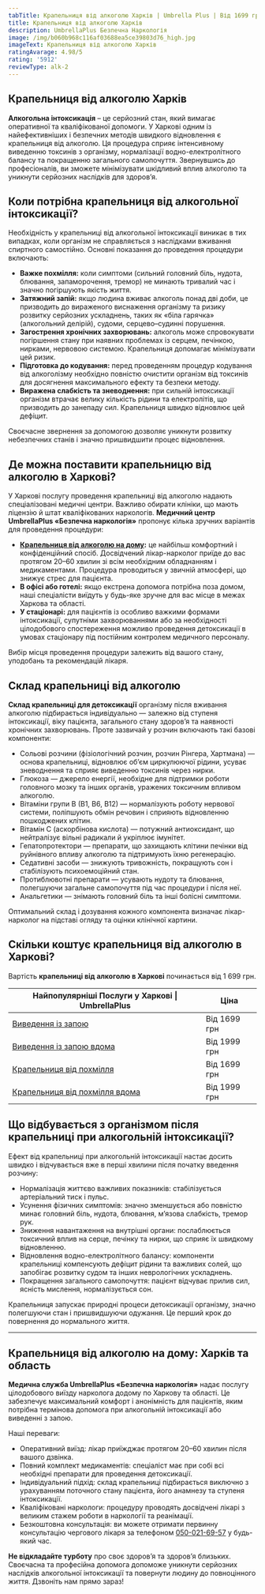 ```yaml
---
tabTitle: Крапельниця від алкоголю Харків | Umbrella Plus | Від 1699 грн
title: Крапельниця від алкоголю Харків
description: UmbrellaPlus Безпечна Наркологія
image: /img/b060b968c116af03688ea5ce39803d76_high.jpg
imageText: Крапельниця від алкоголю Харків
ratingAvarage: 4.98/5
rating: '5912'
reviewType: alk-2
---
```


## Крапельниця від алкоголю Харків

**Алкогольна інтоксикація** – це серйозний стан, який вимагає оперативної та кваліфікованої допомоги. У Харкові одним із найефективніших і безпечних методів швидкого відновлення є крапельниця від алкоголю. Ця процедура сприяє інтенсивному виведенню токсинів з організму, нормалізації водно-електролітного балансу та покращенню загального самопочуття. Звернувшись до професіоналів, ви зможете мінімізувати шкідливий вплив алкоголю та уникнути серйозних наслідків для здоров’я.

## Коли потрібна крапельниця від алкогольної інтоксикації?

Необхідність у крапельниці від алкогольної інтоксикації виникає в тих випадках, коли організм не справляється з наслідками вживання спиртного самостійно. Основні показання до проведення процедури включають:

* **Важке похмілля:** коли симптоми (сильний головний біль, нудота, блювання, запаморочення, тремор) не минають тривалий час і значно погіршують якість життя.
* **Затяжний запій:** якщо людина вживає алкоголь понад дві доби, це призводить до вираженого виснаження організму та ризику розвитку серйозних ускладнень, таких як «біла гарячка» (алкогольний делірій), судоми, серцево–судинні порушення.
* **Загострення хронічних захворювань:** алкоголь може спровокувати погіршення стану при наявних проблемах із серцем, печінкою, нирками, нервовою системою. Крапельниця допомагає мінімізувати цей ризик.
* **Підготовка до кодування:** перед проведенням процедур кодування від алкоголізму необхідно повністю очистити організм від токсинів для досягнення максимального ефекту та безпеки методу.
* **Виражена слабкість та зневоднення:** при сильній інтоксикації організм втрачає велику кількість рідини та електролітів, що призводить до занепаду сил. Крапельниця швидко відновлює цей дефіцит.

Своєчасне звернення за допомогою дозволяє уникнути розвитку небезпечних станів і значно пришвидшити процес відновлення.

## Де можна поставити крапельницю від алкоголю в Харкові?

У Харкові послугу проведення крапельниці від алкоголю надають спеціалізовані медичні центри. Важливо обирати клініки, що мають ліцензію й штат кваліфікованих наркологів. **Медичний центр UmbrellaPlus «Безпечна наркологія»** пропонує кілька зручних варіантів для проведення процедури:

* **[Крапельниця від алкоголю на дому](https://umbrella-plus.com.ua/uk/kharkiv/kapelnica_ot_alkogola_na_domy_kharkiv_ua/):** це найбільш комфортний і конфіденційний спосіб. Досвідчений лікар-нарколог приїде до вас протягом 20–60 хвилин зі всім необхідним обладнанням і медикаментами. Процедура проводиться у звичній атмосфері, що знижує стрес для пацієнта.
* **В офісі або готелі:** якщо екстрена допомога потрібна поза домом, наші спеціалісти виїдуть у будь-яке зручне для вас місце в межах Харкова та області.
* **У стаціонарі:** для пацієнтів із особливо важкими формами інтоксикації, супутніми захворюваннями або за необхідності цілодобового спостереження можливо проведення детоксикації в умовах стаціонару під постійним контролем медичного персоналу.

Вибір місця проведення процедури залежить від вашого стану, уподобань та рекомендацій лікаря.

## Склад крапельниці від алкоголю

**Склад крапельниці для детоксикації** організму після вживання алкоголю підбирається індивідуально — залежно від ступеня інтоксикації, віку пацієнта, загального стану здоров’я та наявності хронічних захворювань. Проте зазвичай у розчин включають такі базові компоненти:

* Сольові розчини (фізіологічний розчин, розчин Рінгера, Хартмана) — основа крапельниці, відновлює об’єм циркулюючої рідини, усуває зневоднення та сприяє виведенню токсинів через нирки.
* Глюкоза — джерело енергії, необхідне для підтримки роботи головного мозку та інших органів, уражених токсичним впливом алкоголю.
* Вітаміни групи B (B1, B6, B12) — нормалізують роботу нервової системи, поліпшують обмін речовин і сприяють відновленню пошкоджених клітин.
* Вітамін C (аскорбінова кислота) — потужний антиоксидант, що нейтралізує вільні радикали й укріплює імунітет.
* Гепатопротектори — препарати, що захищають клітини печінки від руйнівного впливу алкоголю та підтримують їхню регенерацію.
* Седативні засоби — знижують тривожність, покращують сон і стабілізують психоемоційний стан.
* Протиблювотні препарати — усувають нудоту та блювання, полегшуючи загальне самопочуття під час процедури і після неї.
* Анальгетики — знімають головний біль та інші болісні симптоми.

Оптимальний склад і дозування кожного компонента визначає лікар-нарколог на підставі огляду та оцінки клінічної картини.

## Скільки коштує крапельниця від алкоголю в Харкові?

Вартість **крапельниці від алкоголю в Харкові** починається від 1 699 грн.

| Найпопулярніші Послуги у Харкові \| UmbrellaPlus                           | Ціна         |
| -------------------------------------------------------------------------- | ------------ |
| [Виведення із запою](Vivod-iz-zapoia-kharkiv-ua)                           | Від 1699 грн |
| [Виведення із запою вдома](Vivod-iz-zapoia-na-domy-kharkiv-ua)             | Від 1999 грн |
| [Крапельниця від похмілля](Kapelnica_ot_alkogola_kharkiv-ua)               | Від 1699 грн |
| [Крапельниця від похмілля вдома](Kapelnica_ot_alkogola_na_domy_kharkiv_ua) | Від 1999 грн |

## Що відбувається з організмом після крапельниці при алкогольній інтоксикації?

Ефект від крапельниці при алкогольній інтоксикації настає досить швидко і відчувається вже в перші хвилини після початку введення розчину:

* Нормалізація життєво важливих показників: стабілізується артеріальний тиск і пульс.
* Усунення фізичних симптомів: значно зменшується або повністю минає головний біль, нудота, блювання, м’язова слабкість, тремор рук.
* Зниження навантаження на внутрішні органи: послаблюється токсичний вплив на серце, печінку та нирки, що сприяє їх швидкому відновленню.
* Відновлення водно-електролітного балансу: компоненти крапельниці компенсують дефіцит рідини та важливих солей, що запобігає розвитку судом та інших неврологічних ускладнень.
* Покращення загального самопочуття: пацієнт відчуває прилив сил, ясність мислення, нормалізується сон.

Крапельниця запускає природні процеси детоксикації організму, значно полегшуючи стан і пришвидшуючи одужання. Це перший крок до повернення до нормального життя.

***

## Крапельниця від алкоголю на дому: Харків та область

**Медична служба UmbrellaPlus «Безпечна наркологія»** надає послугу цілодобового виїзду нарколога додому по Харкову та області. Це забезпечує максимальний комфорт і анонімність для пацієнтів, яким потрібна термінова допомога при алкогольній інтоксикації або виведенні з запою.

Наші переваги:

* Оперативний виїзд: лікар приїжджає протягом 20–60 хвилин після вашого дзвінка.
* Повний комплект медикаментів: спеціаліст має при собі всі необхідні препарати для проведення детоксикації.
* Індивідуальний підхід: склад крапельниці підбирається виключно з урахуванням поточного стану пацієнта, його анамнезу та ступеня інтоксикації.
* Кваліфіковані наркологи: процедуру проводять досвідчені лікарі з великим стажем роботи в наркології та реанімації.
* Безкоштовна консультація: ви можете отримати первинну консультацію чергового лікаря за телефоном [050-021-69-57](tel:0500216957) у будь-який час.

**Не відкладайте турботу** про своє здоров’я та здоров’я близьких. Своєчасна та професійна допомога допоможе уникнути серйозних наслідків алкогольної інтоксикації та повернути людину до повноцінного життя. Дзвоніть нам прямо зараз!
